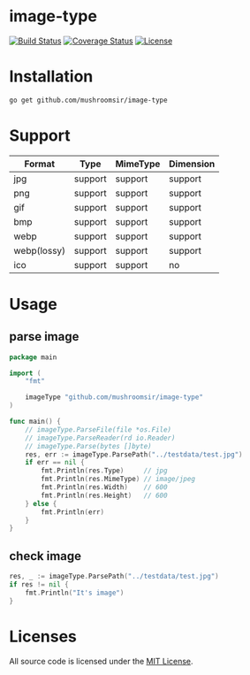 # image-type
[![Build Status](https://img.shields.io/travis/mushroomsir/image-type.svg?style=flat-square)](https://travis-ci.org/mushroomsir/image-type)
[![Coverage Status](http://img.shields.io/coveralls/mushroomsir/image-type.svg?style=flat-square)](https://coveralls.io/github/mushroomsir/image-type?branch=master)
[![License](http://img.shields.io/badge/license-mit-blue.svg?style=flat-square)](https://github.com/mushroomsir/image-type/blob/master/LICENSE)


# Installation

```sh
go get github.com/mushroomsir/image-type
```

# Support 
| Format | Type    | MimeType | Dimension |
| ----- | ------- | -------- | --------- |
| jpg   | support | support  | support   |
| png   | support | support  | support   |
| gif   | support | support  | support   |
| bmp   | support | support  | support   |
| webp  | support | support  | support   |
| webp(lossy)  | support | support  | support   |
| ico   | support | support  | no        |



# Usage
## parse image
```go
package main

import (
	"fmt"

	imageType "github.com/mushroomsir/image-type"
)

func main() {
	// imageType.ParseFile(file *os.File)
	// imageType.ParseReader(rd io.Reader)
	// imageType.Parse(bytes []byte)
	res, err := imageType.ParsePath("../testdata/test.jpg")
	if err == nil {
		fmt.Println(res.Type)     // jpg
		fmt.Println(res.MimeType) // image/jpeg
		fmt.Println(res.Width)    // 600
		fmt.Println(res.Height)   // 600
	} else {
		fmt.Println(err)
	}
}
```
## check image

```go
res, _ := imageType.ParsePath("../testdata/test.jpg")
if res != nil {
	fmt.Println("It's image")
}
```

# Licenses

All source code is licensed under the [MIT License](https://github.com/mushroomsir/image-type/blob/master/LICENSE).

